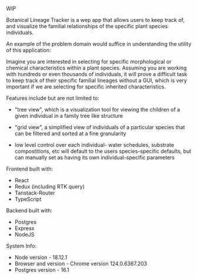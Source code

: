 WIP

Botanical Lineage Tracker is a wep app that allows users to keep track of, and visualize the familial relationships of the specific plant species individuals.

An example of the problem domain would suffice in understanding the utility of this application:

Imagine you are interested in selecting for specific morphological or chemical characteristics within a plant species.
Assuming you are working with hundreds or even thousands of individuals, it will prove a difficult task to keep track 
of their specific familial lineages without a GUI, which is very important if we are selecting for specific inherited 
characteristics.


Features include but are not limited to:

 - "tree view", which is a visualization tool for viewing the children of a given individual in a family tree like structure

 - "grid view", a simplified view of individuals of a particular species that can be filtered and sorted at a fine granularity

 - low level control over each individual- water schedules, substrate compostitions, etc will default to the users species-specific
defaults, but can manually set as having its own individual-specific parameters

Frontend built with:

 - React
 - Redux (including RTK query)
 - Tanstack-Router
 - TypeScript

Backend built with:
 - Postgres
 - Express
 - NodeJS

System Info:
 - Node version - 18.12.1
 - Browser and version - Chrome version 124.0.6367.203
 - Postgres version - 16.1


